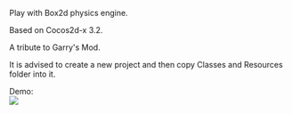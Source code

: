 Play with Box2d physics engine.

Based on Cocos2d-x 3.2.

A tribute to Garry's Mod.

It is advised to create a new project and then copy Classes and Resources folder into it.

Demo:
<br>
<img src="https://github.com/douxt/PhysicsPlayground/blob/master/Resources/car.gif">


